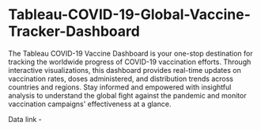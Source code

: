 # Tableau-COVID-19-Global-Vaccine-Tracker-Dashboard
The Tableau COVID-19 Vaccine Dashboard is your one-stop destination for tracking the worldwide progress of COVID-19 vaccination efforts. Through interactive visualizations, this dashboard provides real-time updates on vaccination rates, doses administered, and distribution trends across countries and regions. Stay informed and empowered with insightful analysis to understand the global fight against the pandemic and monitor vaccination campaigns' effectiveness at a glance.

Data link -

